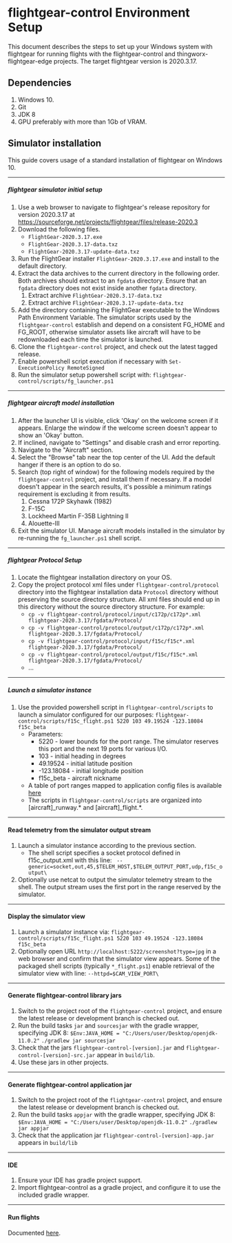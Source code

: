 # flightgear-control Environment Setup 
This document describes the steps to set up your Windows system with flightgear for running flights with the flightgear-control and thingworx-flightgear-edge projects. The target flightgear version is 2020.3.17.



## Dependencies ##
1. Windows 10.
1. Git
1. JDK 8
1. GPU preferably with more than 1Gb of VRAM.

## Simulator installation ##
This guide covers usage of a standard installation of flightgear on Windows 10.

----

##### flightgear simulator initial setup #####

1. Use a web browser to navigate to flightgear's release repository for version 2020.3.17 at https://sourceforge.net/projects/flightgear/files/release-2020.3
1. Download the following files.
    * `FlightGear-2020.3.17.exe`
    * `FlightGear-2020.3.17-data.txz`
    * `FlightGear-2020.3.17-update-data.txz`
1. Run the FlightGear installer `FlightGear-2020.3.17.exe` and install to the default directory.
1. Extract the data archives to the current directory in the following order. Both archives should extract to an `fgdata` directory. Ensure that an `fgdata` directory does not exist inside another `fgdata` directory.
    1. Extract archive `FlightGear-2020.3.17-data.txz`
    1. Extract archive `FlightGear-2020.3.17-update-data.txz`
1. Add the directory containing the FlightGear executable to the Windows Path Environment Variable.
    The simulator scripts used by the `flightgear-control` establish and depend on a consistent FG_HOME and FG_ROOT, otherwise simulator assets like aircraft will have to be redownloaded each time the simulator is launched.
1. Clone the `flightgear-control` project, and check out the latest tagged release.
1. Enable powershell script execution if necessary with `Set-ExecutionPolicy RemoteSigned`
1. Run the simulator setup powershell script with:
    `flightgear-control/scripts/fg_launcher.ps1`
    
----

##### flightgear aircraft model installation #####
1. After the launcher UI is visible, click 'Okay' on the welcome screen if it appears. Enlarge the window if the welcome screen doesn't appear to show an 'Okay' button.
1. If inclined, navigate to "Settings" and disable crash and error reporting.
1. Navigate to the "Aircraft" section. 
1. Select the "Browse" tab near the top center of the UI. Add the default hanger if there is an option to do so.
1. Search (top right of window) for the following models required by the `flightgear-control` project, and install them if necessary. If a model doesn't appear in the search results, it's possible a minimum ratings requirement is excluding it from results.
    1. Cessna 172P Skyhawk (1982)
    1. F-15C
    1. Lockheed Martin F-35B Lightning II
    1. Alouette-III
1. Exit the simulator UI. Manage aircraft models installed in the simulator by re-running the `fg_launcher.ps1` shell script.

----

##### flightgear Protocol Setup #####

1. Locate the flightgear installation directory on your OS. 
1. Copy the project protocol xml files under `flightgear-control/protocol` directory into the flightgear installation data `Protocol` directory without preserving the source directory structure. All xml files should end up in this directory without the source directory structure. For example:
    * `cp -v flightgear-control/protocol/input/c172p/c172p*.xml flightgear-2020.3.17/fgdata/Protocol/`
    * `cp -v flightgear-control/protocol/output/c172p/c172p*.xml flightgear-2020.3.17/fgdata/Protocol/`
    * `cp -v flightgear-control/protocol/input/f15c/f15c*.xml flightgear-2020.3.17/fgdata/Protocol/`
    * `cp -v flightgear-control/protocol/output/f15c/f15c*.xml flightgear-2020.3.17/fgdata/Protocol/`
    * ...

----

##### Launch a simulator instance #####

1. Use the provided powershell script in `flightgear-control/scripts` to launch a simulator configured for our purposes:
        `flightgear-control/scripts/f15c_flight.ps1 5220 103 49.19524 -123.18084 f15c_beta`
    * Parameters:
        * 5220 - lower bounds for the port range. The simulator reserves this port and the next 19 ports for various I/O.
        * 103 - initial heading in degrees
        * 49.19524 - initial latitude position
        * -123.18084 - initial longitude position
        * f15c_beta - aircraft nickname
    * A table of port ranges mapped to application config files is available [here](PORT_RANGES.md)
    * The scripts in `flightgear-control/scripts` are organized into [aircraft]_runway.* and [aircraft]_flight.*.
    
----
    
#### Read telemetry from the simulator output stream ####

1. Launch a simulator instance according to the previous section.
    * The shell script specifies a socket protocol defined in f15c_output.xml with this line:
        ` --generic=socket,out,45,$TELEM_HOST,$TELEM_OUTPUT_PORT,udp,f15c_output\`
1. Optionally use netcat to output the simulator telemetry stream to the shell. The output stream uses the first port in the range reserved by the simulator.

----

#### Display the simulator view ####

1. Launch a simulator instance via:
    `flightgear-control/scripts/f15c_flight.ps1 5220 103 49.19524 -123.18084 f15c_beta`
1. Optionally open URL `http://localhost:5222/screenshot?type=jpg` in a web browser and confirm that the simulator view appears. Some of the packaged shell scripts (typically `*_flight.ps1`) enable retrieval of the simulator view with line: `--httpd=$CAM_VIEW_PORT\`
    
----
    
#### Generate flightgear-control library jars ####

1. Switch to the project root of the `flightgear-control` project, and ensure the latest release or development branch is checked out.
1. Run the build tasks `jar` and `sourcesjar` with the gradle wrapper, specifying JDK 8:
	`$Env:JAVA_HOME = "C:/Users/user/Desktop/openjdk-11.0.2"`
	`./gradlew jar sourcesjar`
1. Check that the jars `flightgear-control-[version].jar` and `flightgear-control-[version]-src.jar` appear in `build/lib`.
1. Use these jars in other projects.
    
----

#### Generate flightgear-control application jar ####

1. Switch to the project root of the `flightgear-control` project, and ensure the latest release or development branch is checked out.
1. Run the build tasks `appjar` with the gradle wrapper, specifying JDK 8:
	`$Env:JAVA_HOME = "C:/Users/user/Desktop/openjdk-11.0.2"`
	`./gradlew jar appjar`
1. Check that the application jar `flightgear-control-[version]-app.jar` appears in `build/lib`
    
----
    
#### IDE ####

1. Ensure your IDE has gradle project support.
1. Import flightgear-control as a gradle project, and configure it to use the included gradle wrapper.

----

#### Run flights ####

Documented [here](OPERATION.md).
